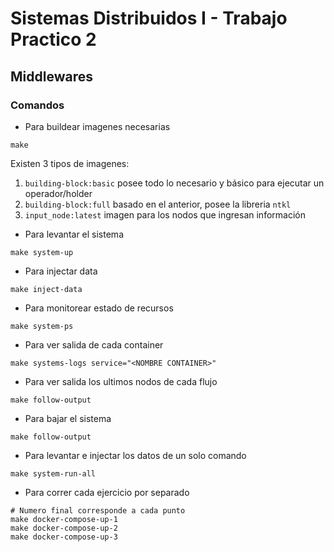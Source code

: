 # Sistemas Distribuidos I - Trabajo Practico 2
## Middlewares

### Comandos

- Para buildear imagenes necesarias

```
make
```

Existen 3 tipos de imagenes:
1. `building-block:basic` posee todo lo necesario y básico para ejecutar un operador/holder
2. `building-block:full` basado en el anterior, posee la libreria `ntkl`
3. `input_node:latest` imagen para los nodos que ingresan información

- Para levantar el sistema

```
make system-up
```

- Para injectar data

```
make inject-data
```

- Para monitorear estado de recursos

```
make system-ps
```

- Para ver salida de cada container

```
make systems-logs service="<NOMBRE CONTAINER>"
```

- Para ver salida los ultimos nodos de cada flujo

```
make follow-output
```

- Para bajar el sistema

```
make follow-output
```

- Para levantar e injectar los datos de un solo comando

```
make system-run-all
```

- Para correr cada ejercicio por separado

```
# Numero final corresponde a cada punto
make docker-compose-up-1
make docker-compose-up-2
make docker-compose-up-3
```